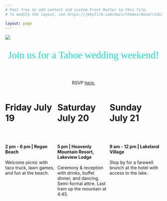 ```yaml
---
# Feel free to add content and custom Front Matter to this file.
# To modify the layout, see https://jekyllrb.com/docs/themes/#overriding-theme-defaults

layout: page
---
```

<style>
p.first-line {
font-family: 'Satisfy';
font-size: 2.25em;
color: #18e2c8;
}

.column {
  float: left;
  width: 33.33%;
}

.row:after {
  content: "";
  display: table;
  clear: both;
}

@media screen and (max-width: 600px) {
  .column {
    width: 100%;
  }
}
</style>
<img src="/assets/images/married-card-blurry.png"></img>
<center>
<p class="first-line">Join us for a Tahoe wedding weekend!</p>
<br>
<p>RSVP <a href="/rsvp">here.</a></p>
</center>

<div class="row">
  <div class="column">
  <h1>Friday July 19</h1>
  <br><br>
  <p><b>2 pm - 6 pm | Regan Beach</b>
  <br><br>
  Welcome picnic with taco truck, lawn games, and fun at the beach.</p> 
  </div>
  <div class="column">
  <h1>Saturday July 20</h1>
  <br><br>
  <p><b>5 pm | Heavenly Mountain Resort, Lakeview Lodge</b>
  <br><br>Ceremony & reception with drinks, buffet dinner, and dancing. Semi-formal attire. Last tram up the mountain at 4:45.
  </p>
  </div>
  <div class="column">
  <h1>Sunday July 21</h1>
  <br><br>
  <p><b>9 am - 12 pm | Lakeland Village</b>
  <br><br>Stop by for a farewell brunch at the hotel with access to the lake.</p>
  </div>
</div>
